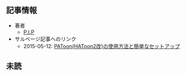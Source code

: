 ## 記事情報
- 著者
	- <a href="https://www.nicovideo.jp/user/2416682" target="_user">P.I.P</a>
- サルベージ記事へのリンク
	- 2015-05-12: <a href="https://mmdblomagasaru.blogspot.com/2025/02/patoonhatoon2.html" target="_page">PAToon(HAToon2改)の使用方法と簡単なセットアップ</a>
## 未読
